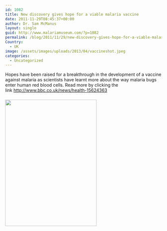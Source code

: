 ```yaml
---
id: 1082
title: New discovery gives hope for a viable malaria vaccine
date: 2011-11-29T08:45:37+00:00
author: Dr. Sam McManus
layout: single
guid: http://www.malariamuseum.com/?p=1082
permalink: /blog/2011/11/29/new-discovery-gives-hope-for-a-viable-malaria-vaccine/
Country:
  - UK
image: /assets/images/uploads/2013/04/vaccineshot.jpeg
categories:
  - Uncategorized
---
```

Hopes have been raised for a breakthrough in the development of a vaccine against malaria as scientists have learnt more about the way malaria bugs enter human red blood cells. Read more by clicking the link <http://www.bbc.co.uk/news/health-15624363>

<img id="il_fi" style="padding-right: 8px; padding-top: 8px; padding-bottom: 8px;" alt="" src="http://api.ning.com/files/N0dDT6tuFixVZI5QGbE8zBibOXQ*sPY5Qmbw2PHCj1fcjv5vv-lBag6CQa0rKDeJZ9vZutthvfuUW2FOPITYRHd*81BUZKTe/vaccineshot.jpg" width="294" height="408" />